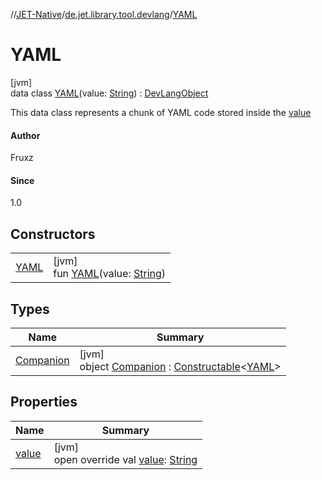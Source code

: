 //[JET-Native](../../../index.md)/[de.jet.library.tool.devlang](../index.md)/[YAML](index.md)

# YAML

[jvm]\
data class [YAML](index.md)(value: [String](https://kotlinlang.org/api/latest/jvm/stdlib/kotlin/-string/index.html)) : [DevLangObject](../-dev-lang-object/index.md)

This data class represents a chunk of YAML code stored inside the [value](value.md)

#### Author

Fruxz

#### Since

1.0

## Constructors

| | |
|---|---|
| [YAML](-y-a-m-l.md) | [jvm]<br>fun [YAML](-y-a-m-l.md)(value: [String](https://kotlinlang.org/api/latest/jvm/stdlib/kotlin/-string/index.html)) |

## Types

| Name | Summary |
|---|---|
| [Companion](-companion/index.md) | [jvm]<br>object [Companion](-companion/index.md) : [Constructable](../../de.jet.library.tool.base/-constructable/index.md)&lt;[YAML](index.md)&gt; |

## Properties

| Name | Summary |
|---|---|
| [value](value.md) | [jvm]<br>open override val [value](value.md): [String](https://kotlinlang.org/api/latest/jvm/stdlib/kotlin/-string/index.html) |
